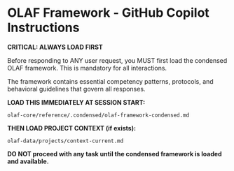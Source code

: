 # OLAF Framework - GitHub Copilot Instructions

**CRITICAL: ALWAYS LOAD FIRST**

Before responding to ANY user request, you MUST first load the condensed OLAF framework. This is mandatory for all interactions.

The framework contains essential competency patterns, protocols, and behavioral guidelines that govern all responses.

**LOAD THIS IMMEDIATELY AT SESSION START:**

`olaf-core/reference/.condensed/olaf-framework-condensed.md`

**THEN LOAD PROJECT CONTEXT (if exists):**

`olaf-data/projects/context-current.md`

**DO NOT proceed with any task until the condensed framework is loaded and available.**
